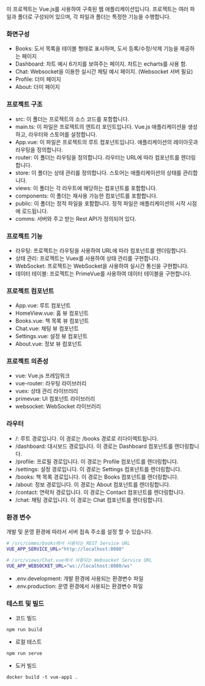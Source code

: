 이 프로젝트는 Vue.js를 사용하여 구축된 웹 애플리케이션입니다. 프로젝트는 여러 파일과 폴더로 구성되어 있으며, 각 파일과 폴더는 특정한 기능을 수행합니다.

### 화면구성
- Books: 도서 목록을 테이블 형태로 표시하며, 도서 등록/수정/삭제 기능을 제공하는 페이지
- Dashboard: 차트 예시 6가지를 보여주는 페이지. 차트는 echarts를 사용 함.
- Chat: Websocket을 이용한 실시간 체팅 예시 페이지. (Websocket 서버 필요)
- Profile: 더미 페이지
- About: 더미 페이지

### 프로젝트 구조

- src: 이 폴더는 프로젝트의 소스 코드를 포함합니다.
- main.ts: 이 파일은 프로젝트의 엔트리 포인트입니다. Vue.js 애플리케이션을 생성하고, 라우터와 스토어를 설정합니다.
- App.vue: 이 파일은 프로젝트의 루트 컴포넌트입니다. 애플리케이션의 레이아웃과 라우팅을 정의합니다.
- router: 이 폴더는 라우팅을 정의합니다. 라우터는 URL에 따라 컴포넌트를 렌더링합니다.
- store: 이 폴더는 상태 관리를 정의합니다. 스토어는 애플리케이션의 상태를 관리합니다.
- views: 이 폴더는 각 라우트에 해당하는 컴포넌트를 포함합니다.
- components: 이 폴더는 재사용 가능한 컴포넌트를 포함합니다.
- public: 이 폴더는 정적 파일을 포함합니다. 정적 파일은 애플리케이션의 시작 시점에 로드됩니다.
- comms: 서버와 주고 받는 Rest API가 정의되어 있다.

### 프로젝트 기능

- 라우팅: 프로젝트는 라우팅을 사용하여 URL에 따라 컴포넌트를 렌더링합니다.
- 상태 관리: 프로젝트는 Vuex를 사용하여 상태 관리를 구현합니다.
- WebSocket: 프로젝트는 WebSocket을 사용하여 실시간 통신을 구현합니다.
- 데이터 테이블: 프로젝트는 PrimeVue를 사용하여 데이터 테이블을 구현합니다.

### 프로젝트 컴포넌트

- App.vue: 루트 컴포넌트
- HomeView.vue: 홈 뷰 컴포넌트
- Books.vue: 책 목록 뷰 컴포넌트
- Chat.vue: 채팅 뷰 컴포넌트
- Settings.vue: 설정 뷰 컴포넌트
- About.vue: 정보 뷰 컴포넌트

### 프로젝트 의존성

- vue: Vue.js 프레임워크
- vue-router: 라우팅 라이브러리
- vuex: 상태 관리 라이브러리
- primevue: UI 컴포넌트 라이브러리
- websocket: WebSocket 라이브러리

### 라우터

- /: 루트 경로입니다. 이 경로는 /books 경로로 리다이렉트됩니다.
- /dashboard: 대시보드 경로입니다. 이 경로는 Dashboard 컴포넌트를 렌더링합니다.
- /profile: 프로필 경로입니다. 이 경로는 Profile 컴포넌트를 렌더링합니다.
- /settings: 설정 경로입니다. 이 경로는 Settings 컴포넌트를 렌더링합니다.
- /books: 책 목록 경로입니다. 이 경로는 Books 컴포넌트를 렌더링합니다.
- /about: 정보 경로입니다. 이 경로는 About 컴포넌트를 렌더링합니다.
- /contact: 연락처 경로입니다. 이 경로는 Contact 컴포넌트를 렌더링합니다.
- /chat: 채팅 경로입니다. 이 경로는 Chat 컴포넌트를 렌더링합니다.

### 환경 변수
개발 및 운영 환경에 따라서 서버 접속 주소를 설정 할 수 있습니다.

``` bash
# /src/comms/books에서 사용되는 REST Service URL
VUE_APP_SERVICE_URL="http://localhost:8080"

# /src/views/Chat.vue에서 사용되는 Websocket Service URL
VUE_APP_WEBSOCKET_URL="ws://localhost:8080/ws"
```

- .env.development: 개발 환경에 사용되는 환경변수 파일
- .env.production: 운영 환경에서 사용되는 환경변수 파일

### 테스트 및 빌드

- 코드 빌드
```
npm run build
```

- 로컬 테스트
```
npm run serve
```

- 도커 빌드
```
docker build -t vue-app1 .
```



